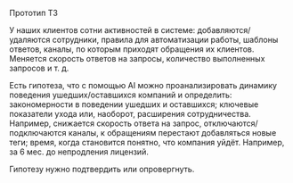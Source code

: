 Прототип ТЗ

 У наших клиентов сотни активностей в системе: добавляются/удаляются сотрудники, правила для автоматизации работы, шаблоны ответов, каналы, по которым приходят обращения их клиентов. Меняется скорость ответов на запросы, количество выполненных запросов и т. д. 

Есть гипотеза, что с помощью AI можно проанализировать динамику поведения ушедших/оставшихся компаний и определить:
закономерности в поведении ушедших и оставшихся;
ключевые показатели ухода или, наоборот, расширения сотрудничества. Например, снижается скорость ответа на запрос, отключаются/подключаются каналы, к обращениям перестают добавляться новые теги;
время, когда становится понятно, что компания уйдёт. Например, за 6 мес. до непродления лицензий.

Гипотезу нужно подтвердить или опровергнуть.


